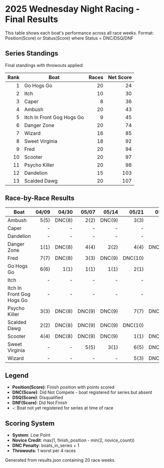 # 2025 Wednesday Night Racing - Final Results

<!-- markdownlint-disable MD013 -->

This table shows each boat's performance across all race weeks.
Format: Position(Score) or Status(Score) where Status = DNC/DSQ/DNF

## Series Standings

Final standings with throwouts applied:

| Rank | Boat | Races | Net Score |
|---:|---|---:|---:|
| 1 | Go Hogs Go | 20 | 24 |
| 2 | Itch | 10 | 30 |
| 3 | Caper | 8 | 36 |
| 4 | Ambush | 20 | 43 |
| 5 | Itch In Front Gog Hogs Go | 9 | 45 |
| 6 | Danger Zone | 20 | 74 |
| 7 | Wizard | 16 | 85 |
| 8 | Sweet Virginia | 18 | 92 |
| 9 | Fred | 20 | 94 |
| 10 | Scooter | 20 | 97 |
| 11 | Psycho Killer | 20 | 98 |
| 12 | Dandelion | 15 | 103 |
| 13 | Scalded Dawg | 20 | 107 |

## Race-by-Race Results

| Boat | 04/09 | 04/30 | 05/07 | 05/14 | 05/21 | 05/28 | 06/04 | 06/11 | 06/18 | 07/02 | 07/09 | 07/16 | 07/23 | 07/30 | 08/06 | 08/13 | 08/20 | 08/27 | 09/10 | 09/17 |
|---|---:|---:|---:|---:|---:|---:|---:|---:|---:|---:|---:|---:|---:|---:|---:|---:|---:|---:|---:|---:|
| Ambush | 5(5) | DNC(8) | 2(2) | DNC(9) | 3(3) | 2(1) | 2(1) | 2(2) | DNC(11) | 1(1) | DNC(12) | 6(5) | 1(1) | 2(2) | DNC(14) | 4(4) | 2(2) | DNC(14) | 4(4) | 2(2) |
| Caper | - | - | - | - | - | - | - | - | - | - | - | - | 8(8) | DNC(14) | DNC(14) | DNC(14) | DNC(14) | DNC(14) | DNC(14) | DNC(14) |
| Dandelion | - | - | - | - | - | 4(4) | DNC(11) | DNC(11) | 4(4) | 6(6) | DNC(12) | DNC(13) | DNC(14) | DNC(14) | DNC(14) | DNC(14) | DNC(14) | DNC(14) | DNC(14) | DNC(14) |
| Danger Zone | 1(1) | DNC(8) | 4(4) | 2(2) | 4(4) | DNC(11) | 3(3) | DNC(11) | 2(2) | 2(2) | DNC(12) | 5(5) | 2(2) | DNC(14) | DNC(14) | DNC(14) | 6(6) | DNC(14) | 2(1) | DNC(14) |
| Fred | 7(7) | DNC(8) | 3(3) | DNC(9) | DNC(10) | 3(1) | DNC(11) | DNC(11) | DNC(11) | 5(5) | 1(1) | 7(7) | DNC(14) | 3(3) | 3(3) | DNC(14) | 4(4) | DNC(14) | DNC(14) | DNC(14) |
| Go Hogs Go | 6(6) | 1(1) | 1(1) | 1(1) | 2(1) | 1(1) | 1(1) | DNC(11) | 1(1) | 3(2) | DSQ(5) | 4(3) | 3(3) | 1(1) | DNC(14) | 2(1) | 3(2) | 2(2) | 3(3) | DNC(14) |
| Itch | - | - | - | - | - | - | - | - | - | - | 2(2) | DNC(13) | 7(7) | DNC(14) | DNC(14) | 3(3) | 5(5) | DNC(14) | DNC(14) | DNC(14) |
| Itch In Front Gog Hogs Go | - | - | - | - | - | - | - | - | - | - | - | 3(3) | DNC(14) | DNC(14) | DNC(14) | DNC(14) | DNC(14) | DNC(14) | DNC(14) | DNC(14) |
| Psycho Killer | 3(3) | DNC(8) | DNC(9) | DNC(9) | 7(7) | DNC(11) | DNC(11) | 1(1) | DNC(11) | DNC(11) | DNC(12) | DNC(13) | 6(6) | DNC(14) | DNC(14) | DNC(14) | 8(8) | 1(1) | 1(1) | 1(1) |
| Scalded Dawg | 2(2) | DNC(8) | DNC(9) | DNC(9) | DNC(10) | 5(5) | 4(4) | DNC(11) | 6(6) | 4(4) | DNC(12) | DNC(13) | DNC(14) | 6(6) | DNC(14) | 1(1) | 7(7) | DNC(14) | DNC(14) | DNC(14) |
| Scooter | 4(4) | DNC(8) | DNC(9) | DNC(9) | 1(1) | DNC(11) | DNC(11) | DNC(11) | DNC(11) | DNC(11) | DSQ(5) | 1(1) | 5(3) | DNC(14) | 1(1) | DNC(14) | 1(1) | DNC(14) | DNC(14) | DNC(14) |
| Sweet Virginia | - | - | 5(5) | 3(1) | 6(5) | DNC(11) | DNC(11) | DNC(11) | 5(3) | DNC(11) | DNC(12) | DNC(13) | DNC(14) | 5(4) | 2(2) | DNC(14) | DNC(14) | 3(3) | DNC(14) | DNC(14) |
| Wizard | - | - | - | - | 5(3) | DNC(11) | DNC(11) | DNC(11) | 3(3) | DNC(11) | DNC(12) | 2(2) | 4(4) | 4(3) | DNC(14) | DNC(14) | DNC(14) | DNC(14) | DNC(14) | DNC(14) |

## Legend

- **Position(Score)**: Finish position with points scored
- **DNC(Score)**: Did Not Compete - boat registered for series but absent
- **DSQ(Score)**: Disqualified
- **DNF(Score)**: Did Not Finish
- **-**: Boat not yet registered for series at time of race

## Scoring System

- **System**: Low Point
- **Novice Credit**: max(1, finish_position - min(2, novice_count))
- **DNC Penalty**: boats_in_series + 1
- **Throwouts**: 1 worst per 4 races

Generated from results.json containing 20 race weeks.
